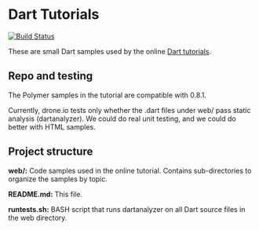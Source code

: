 Dart Tutorials
===============
[![Build Status](https://drone.io/github.com/dart-lang/dart-tutorials-samples/status.png)](https://drone.io/github.com/dart-lang/dart-tutorials-samples/latest)

These are small Dart samples used by the online
[Dart tutorials](http://www.dartlang.org/docs/tutorials/).

Repo and testing
----------------

The Polymer samples in the tutorial are compatible with 0.8.1.

Currently, drone.io tests only whether the .dart files under web/ pass static analysis (dartanalyzer). We could do real unit testing, and we could do better with HTML samples.

Project structure
-----------------

**web/:**
	Code samples used in the online tutorial. Contains sub-directories to organize the samples by topic.

**README.md:**
	This file.

**runtests.sh:**
	BASH script that runs dartanalyzer on all Dart source files in the web directory.
